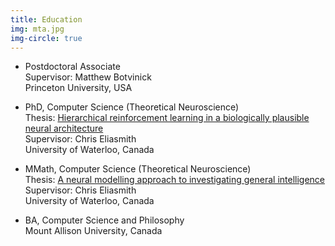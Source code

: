 ```yaml
---
title: Education
img: mta.jpg
img-circle: true
---
```


*   Postdoctoral Associate  
    Supervisor: Matthew Botvinick  
    Princeton University, USA

* 	PhD, Computer Science (Theoretical Neuroscience)  
	Thesis: [Hierarchical reinforcement learning in a biologically plausible  
	 neural architecture](https://www.uwspace.uwaterloo.ca/bitstream/handle/10012/8943/Rasmussen_Daniel.pdf)  
	Supervisor: Chris Eliasmith  
	University of Waterloo, Canada  

* 	MMath, Computer Science (Theoretical Neuroscience)  
	Thesis: [A neural modelling approach to investigating general intelligence](https://uwspace.uwaterloo.ca/bitstream/handle/10012/5330/thesis.pdf)    
	Supervisor: Chris Eliasmith  
	University of Waterloo, Canada  

* 	BA, Computer Science and Philosophy  
	Mount Allison University, Canada
	
